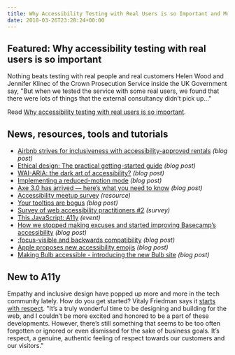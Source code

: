 ```yaml
---
title: Why Accessibility Testing with Real Users is so Important and More
date: 2018-03-26T23:28:24+00:00
---
```


## Featured: Why accessibility testing with real users is so important

Nothing beats testing with real people and real customers Helen Wood and Jennifer Klinec of the Crown Prosecution Service inside the UK Government say, "But when we tested the service with some real users, we found that there were lots of things that the external consultancy didn’t pick up..."

Read [Why accessibility testing with real users is so important](https://accessibility.blog.gov.uk/2018/03/20/why-accessibility-testing-with-real-users-is-so-important/).

## News, resources, tools and tutorials

* [Airbnb strives for inclusiveness with accessibility-approved rentals](https://www.fastcompany.com/40545507/airbnb-strives-for-inclusiveness-with-accessibility-approved-rentals) _(blog post)_
* [Ethical design: The practical getting-started guide](https://www.smashingmagazine.com/2018/03/ethical-design-practical-getting-started-guide/) _(blog post)_
* [WAI-ARIA: the dark art of accessibility?](https://diginclusion.com/blog/wai-aria-dark-art-of-accessibility/) _(blog post)_
* [Implementing a reduced-motion mode](https://hugogiraudel.com/2018/03/19/implementing-a-reduced-motion-mode/) _(blog post)_
* [Axe 3.0 has arrived — here’s what you need to know](https://www.deque.com/blog/axe-3-0-has-arrived/) _(blog post)_
* [Accessibility meetup survey](http://www.dennisdeacon.com/a11y-meetup-survey-2018/index.html) _(resource)_
* [Your tooltips are bogus](http://www.heydonworks.com/article/your-tooltips-are-bogus) _(blog post)_
* [Survey of web accessibility practitioners #2](https://webaim.org/projects/practitionersurvey2/) _(survey)_
* [This.JavaScript: A11y](https://www.thisdot.co/javascript/05-17-2018) _(event)_
* [How we stopped making excuses and started improving Basecamp’s accessibility](https://m.signalvnoise.com/how-we-stopped-making-excuses-and-started-improving-basecamps-accessibility-5f45eb246aa3) _(blog post)_
* [:focus-visible and backwards compatibility](https://developer.paciellogroup.com/blog/2018/03/focus-visible-and-backwards-compatibility/) _(blog post)_
* [Apple proposes new accessibility emojis](https://blog.emojipedia.org/apple-proposes-new-accessibility-emojis/) _(blog post)_
* [Making Bulb accessible - introducing the new Bulb site](https://bulb.co.uk/blog/making-bulb-accessible-introducing-the-new-bulb-site) _(blog post)_

## New to A11y

Empathy and inclusive design have popped up more and more in the tech community lately. How do you get started? Vitaly Friedman says it [starts with respect](https://www.smashingmagazine.com/2018/01/respect-always-comes-first/). "It’s a truly wonderful time to be designing and building for the web, and I couldn’t be more excited and honored to be a part of these developments. However, there’s still something that seems to be too often forgotten or ignored or even dismissed for the sake of business goals. It’s respect, a genuine, authentic feeling of respect towards our customers and our visitors."